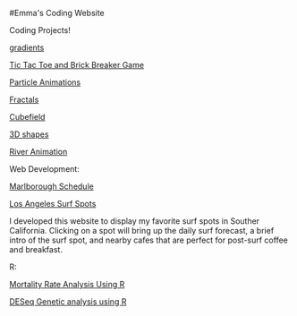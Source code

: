 #Emma's Coding Website

Coding Projects!


<a href="3D.html">gradients</a>

<a href="game.html"> Tic Tac Toe and Brick Breaker Game </a>

<a href="particle.html">Particle Animations</a>

<a href="fractals.html">Fractals</a>

<a href="3D2.html">Cubefield</a>

<a href="3DList.html">3D shapes</a>

<a href="river.html">River Animation</a>

Web Development:

<a href="schedule/index.html">Marlborough Schedule</a>

<a href="sampleMap2.html"> Los Angeles Surf Spots</a>
<p>I developed this website to display my favorite surf spots in Souther California. Clicking on a spot will bring up the daily surf forecast, a brief intro of the surf spot, and nearby cafes that are perfect for post-surf coffee and breakfast. </p>


R:

<a href="R.html"> Mortality Rate Analysis Using R</a>

<a href="DESeq.html">DESeq Genetic analysis using R</a>
